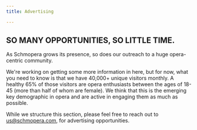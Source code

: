 ```yaml
---
title: Advertising

---
```

## SO MANY OPPORTUNITIES, SO LITTLE TIME.

As Schmopera grows its presence, so does our outreach to a huge opera-centric community.

We're working on getting some more information in here, but for now, what you need to know is that we have 40,000+ unique visitors monthly. A healthy 65% of those visitors are opera enthusiasts between the ages of 18-45 (more than half of whom are female). We think that this is the emerging key demographic in opera and are active in engaging them as much as possible.

While we structure this section, please feel free to reach out to [us@schmopera.com](mailto:us@schmopera.com), for advertising opportunities.